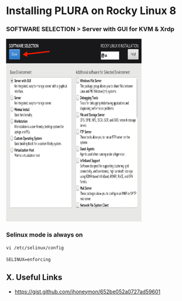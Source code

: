 # Installing PLURA on Rocky Linux 8

### SOFTWARE SELECTION > Server with GUI for KVM & Xrdp

<img src="rocky8/os/images/Rocky8_Software_Selection.png" height="500" width="370">

### Selinux mode is always on

    vi /etc/selinux/config
    
    SELINUX=enforcing

## X. Useful Links

- https://gist.github.com/ihoneymon/652be052a0727ad59601
